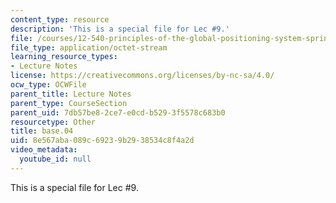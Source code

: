 ```yaml
---
content_type: resource
description: 'This is a special file for Lec #9.'
file: /courses/12-540-principles-of-the-global-positioning-system-spring-2012/8e567aba089c69239b2938534c8f4a2d_base.04
file_type: application/octet-stream
learning_resource_types:
- Lecture Notes
license: https://creativecommons.org/licenses/by-nc-sa/4.0/
ocw_type: OCWFile
parent_title: Lecture Notes
parent_type: CourseSection
parent_uid: 7db57be8-2ce7-e0cd-b529-3f5578c683b0
resourcetype: Other
title: base.04
uid: 8e567aba-089c-6923-9b29-38534c8f4a2d
video_metadata:
  youtube_id: null
---
```

This is a special file for Lec #9.